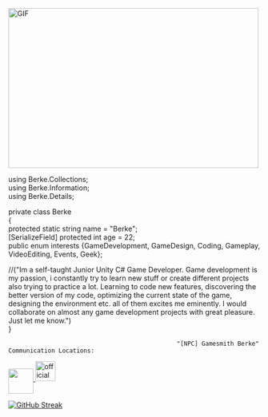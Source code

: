 <img align="top" align ="middle" alt="GIF" src="https://i.giphy.com/media/YQGTMkgCZpOpdnNX5R/giphy.webp"  width="500" height="320" />

using Berke.Collections;    
using Berke.Information;     
using Berke.Details;

private class Berke                           
{                                                                           
  protected static string name = "Berke";                                   
  [SerializeField] protected int age = 22;                                    
  public enum interests {GameDevelopment, GameDesign, Coding, Gameplay, VideoEditing, Events, Geek};                         
  
  //("Im a self-taught Junior Unity C# Game Developer. Game development is my passion, i constantly try to learn new stuff or create different projects also trying to practice a lot. Learning to code new features, discovering the better version of my code, optimizing the current state of the game, designing the environment etc. all of them excites me eminently. 
 I would collaborate on almost any game development projects with great pleasure. Just let me know.")       
}
                                                   
                                                   "[NPC] Gamesmith Berke" Communication Locations: 
<a href="mailto:berkee.44@outlook.com" ><img width="50px" align="middle" src="https://img.icons8.com/color/48/4a90e2/gmail.png"/>
<a href="https://www.linkedin.com/in/berke-konargöçer-6a034622b/"><img src="https://www.freepnglogos.com/uploads/official-linkedin-logo----17.png" width="40px" alt="official linkedin logo"/>

[![GitHub Streak](http://github-readme-streak-stats.herokuapp.com?user=Ciywi&theme=chartreuse-dark&hide_border=true&date_format=j%20M%5B%20Y%5D&currStreakNum=FF6C15&currStreakLabel=FF6C15&dates=43FFF9)](https://git.io/streak-stats)
<!---
Ciywi/Ciywi is a ✨ special ✨ repository because its `README.md` (this file) appears on your GitHub profile.
You can click the Preview link to take a look at your changes.
--->
